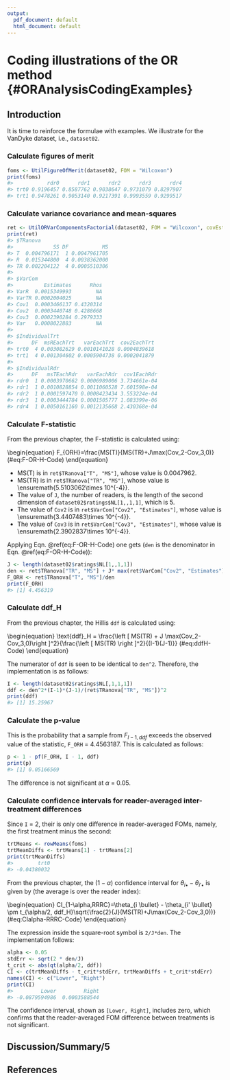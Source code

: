 ```yaml
---
output:
  pdf_document: default
  html_document: default
---
```

# Coding illustrations of the OR method {#ORAnalysisCodingExamples}



## Introduction
It is time to reinforce the formulae with examples. We illustrate for the VanDyke dataset, i.e., `dataset02`. 

### Calculate figures of merit

```r
foms <- UtilFigureOfMerit(dataset02, FOM = "Wilcoxon")
print(foms)
#>           rdr0      rdr1      rdr2      rdr3      rdr4
#> trt0 0.9196457 0.8587762 0.9038647 0.9731079 0.8297907
#> trt1 0.9478261 0.9053140 0.9217391 0.9993559 0.9299517
```

### Calculate variance covariance and mean-squares

```r
ret <- UtilORVarComponentsFactorial(dataset02, FOM = "Wilcoxon", covEstMethod = "jackknife")
print(ret)
#> $TRanova
#>             SS DF           MS
#> T  0.004796171  1 0.0047961705
#> R  0.015344800  4 0.0038362000
#> TR 0.002204122  4 0.0005510306
#> 
#> $VarCom
#>          Estimates      Rhos
#> VarR  0.0015349993        NA
#> VarTR 0.0002004025        NA
#> Cov1  0.0003466137 0.4320314
#> Cov2  0.0003440748 0.4288668
#> Cov3  0.0002390284 0.2979333
#> Var   0.0008022883        NA
#> 
#> $IndividualTrt
#>      DF  msREachTrt   varEachTrt  cov2EachTrt
#> trt0  4 0.003082629 0.0010141028 0.0004839618
#> trt1  4 0.001304602 0.0005904738 0.0002041879
#> 
#> $IndividualRdr
#>      DF   msTEachRdr   varEachRdr  cov1EachRdr
#> rdr0  1 0.0003970662 0.0006989006 3.734661e-04
#> rdr1  1 0.0010828854 0.0011060528 7.601598e-04
#> rdr2  1 0.0001597470 0.0008423434 3.553224e-04
#> rdr3  1 0.0003444784 0.0001505777 1.083399e-06
#> rdr4  1 0.0050161160 0.0012135668 2.430368e-04
```

### Calculate F-statistic
From the previous chapter, the F-statistic is calculated using:

\begin{equation}
F_{ORH}=\frac{MS(T)}{MS(TR)+J\max(Cov_2-Cov_3,0)}
(\#eq:F-OR-H-Code)
\end{equation}

* MS(T) is in `ret$TRanova["T", "MS"]`, whose value is 0.0047962. 
* MS(TR) is in `ret$TRanova["TR", "MS"]`, whose value is \ensuremath{5.5103062\times 10^{-4}}. 
* The value of `J`, the number of readers, is the length of the second dimension of `dataset02$ratings$NL[1,,1,1]`, which is 5. 
* The value of `Cov2` is in `ret$VarCom["Cov2", "Estimates"]`, whose value is \ensuremath{3.4407483\times 10^{-4}}. 
* The value of `Cov3` is in `ret$VarCom["Cov3", "Estimates"]`, whose value is \ensuremath{2.3902837\times 10^{-4}}. 

Applying Eqn. \@ref(eq:F-OR-H-Code) one gets (`den` is the denominator in Eqn. \@ref(eq:F-OR-H-Code)):


```r
J <- length(dataset02$ratings$NL[1,,1,1])
den <- ret$TRanova["TR", "MS"] + J* max(ret$VarCom["Cov2", "Estimates"] - ret$VarCom["Cov3", "Estimates"],0)
F_ORH <- ret$TRanova["T", "MS"]/den
print(F_ORH)
#> [1] 4.456319
```

### Calculate ddf_H
From the previous chapter, the Hillis `ddf` is calculated using:

\begin{equation}
\text{ddf}_H = \frac{\left [ MS(TR) + J \max(Cov_2-Cov_3,0)\right ]^2}{\frac{\left [ MS(TR) \right ]^2}{(I-1)(J-1)}}
(\#eq:ddfH-Code)
\end{equation}

The numerator of `ddf` is seen to be identical to `den^2`. Therefore, the implementation is as follows:


```r
I <- length(dataset02$ratings$NL[,1,1,1])
ddf <- den^2*(I-1)*(J-1)/(ret$TRanova["TR", "MS"])^2
print(ddf)
#> [1] 15.25967
```

### Calculate the p-value
This is the probability that a sample from $F_{I-1,ddf}$ exceeds the observed value of the statistic, `F_ORH` =  4.4563187. This is calculated as follows:


```r
p <- 1 - pf(F_ORH, I - 1, ddf)
print(p)
#> [1] 0.05166569
```

The difference is not significant at $\alpha$ = 0.05.

### Calculate confidence intervals for reader-averaged inter-treatment differences
Since `I` = 2, their is only one difference in reader-averaged FOMs, namely, the first treatment minus the second:


```r
trtMeans <- rowMeans(foms)
trtMeanDiffs <- trtMeans[1] - trtMeans[2]
print(trtMeanDiffs)
#>        trt0 
#> -0.04380032
```

From the previous chapter, the $(1-\alpha)$ confidence interval for $\theta_{i \bullet} - \theta_{i' \bullet}$ is given by (the average is over the reader index):

\begin{equation}
CI_{1-\alpha,RRRC}=\theta_{i \bullet} - \theta_{i' \bullet} \pm t_{\alpha/2, ddf_H}\sqrt{\frac{2}{J}(MS(TR)+J\max(Cov_2-Cov_3,0))}
(\#eq:CIalpha-RRRC-Code)
\end{equation}

The expression inside the square-root symbol is `2/J*den`. The implementation follows:


```r
alpha <- 0.05
stdErr <- sqrt(2 * den/J)
t_crit <- abs(qt(alpha/2, ddf))
CI <- c(trtMeanDiffs - t_crit*stdErr, trtMeanDiffs + t_crit*stdErr)
names(CI) <- c("Lower", "Right")
print(CI)
#>         Lower         Right 
#> -0.0879594986  0.0003588544
```

The confidence interval, shown as `[Lower, Right]`, includes zero, which confirms that the reader-averaged FOM difference between treatments is not significant. 

## Discussion/Summary/5


## References  

